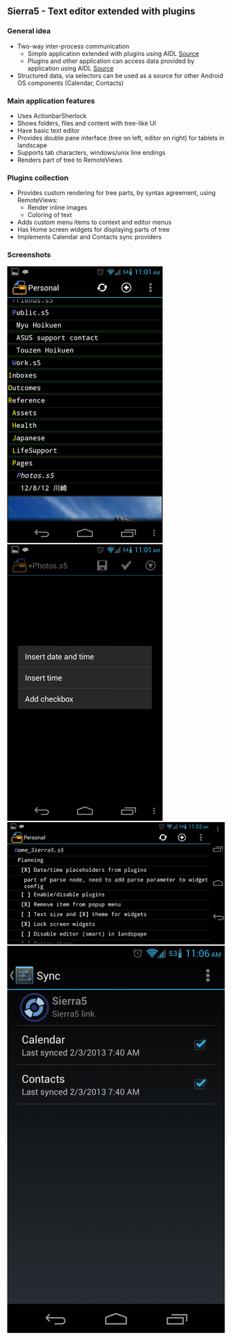 ## Sierra5 - Text editor extended with plugins

### General idea
* Two-way inter-process communication
  * Simple application extended with plugins using AIDL [Source](src-aidl/org/kvj/sierra5/common/plugin/Plugin.aidl)
  * Plugins and other application can access data provided by application using AIDL [Source](src-aidl/org/kvj/sierra5/common/root/Root.aidl)
* Structured data, via selectors can be used as a source for other Android OS components (Calendar, Contacts)

### Main application features
* Uses ActionbarSherlock
* Shows folders, files and content with tree-like UI
* Have basic text editor
* Provides double pane interface (tree on left, editor on right) for tablets in landscape
* Supports tab characters, windows/unix line endings
* Renders part of tree to RemoteViews

### Plugins collection
* Provides custom rendering for tree parts, by syntax agreement, using RemoteViews:
  * Render inline images
  * Coloring of text
* Adds custom menu items to context and editor menus
* Has Home screen widgets for displaying parts of tree
* Implements Calendar and Contacts sync providers

### Screenshots
![Tree](doc/sierra500.png)
![Editor](doc/sierra501.png)
![Lanscape](doc/sierra502.png)
![Sync](doc/sierra503.png)
